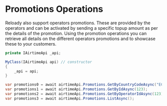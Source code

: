 # Promotions Operations

Reloady also support operators promotions. These are provided by the operators and can be activated by sending a
specific topup amount as per the details of the promotion. Using the promotion operations you can retrieve all details
on the different operators promotions and to showcase these to your customers.

```csharp
private IAirtimeApi _api;

MyClass(IAirtimeApi api) // constructor
{
    _api = api;
}

var promotions0 = await airtimeApi.Promotions.GetByCountryCodeAsync("EC");
var promotions1 = await airtimeApi.Promotions.GetByIdAsync(123);
var promotions2 = await airtimeApi.Promotions.GetByOperatorIdAsync(123);
var promotions3 = await airtimeApi.Promotions.ListAsync();
```
